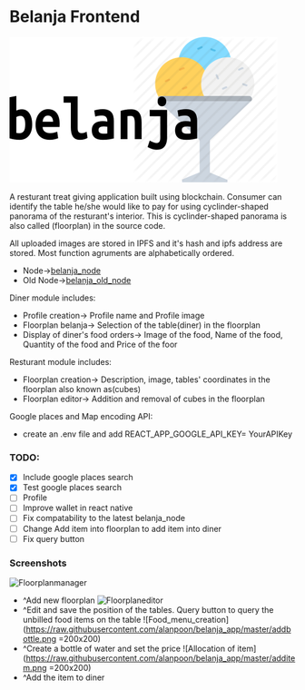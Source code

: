 # Belanja Frontend
![alt text](https://raw.githubusercontent.com/alanpoon/belanja_node/xpay/belanja.png)

A resturant treat giving application built using blockchain. Consumer can identify the table he/she would like to pay for using cyclinder-shaped panorama of the resturant's interior. This is cyclinder-shaped panorama is also called (floorplan) in the source code.

All uploaded images are stored in IPFS and it's hash and ipfs address are stored. Most function agruments are alphabetically ordered.

* Node->[belanja_node](https://github.com/alanpoon/belanja_node)
* Old Node->[belanja_old_node](https://github.com/alanpoon/belanja_server)

Diner module includes:
* Profile creation-> Profile name and Profile image
* Floorplan belanja-> Selection of the table(diner) in the floorplan
* Display of diner's food orders-> Image of the food, Name of the food, Quantity of the food and Price of the foor

Resturant module includes:
* Floorplan creation-> Description, image, tables' coordinates in the floorplan also known as(cubes)
* Floorplan editor-> Addition and removal of cubes in the floorplan

Google places and Map encoding API:
* create an .env file and add REACT_APP_GOOGLE_API_KEY= YourAPIKey

### TODO:
- [x] Include google places search
- [x] Test google places search
- [ ] Profile
- [ ] Improve wallet in react native
- [ ] Fix compatability to the latest belanja_node
- [ ] Change Add item into floorplan to add item into diner
- [ ] Fix query button

### Screenshots
![Floorplanmanager](https://raw.githubusercontent.com/alanpoon/belanja_app/master/floorplanmanager.png)
* ^Add new floorplan
![Floorplaneditor](https://raw.githubusercontent.com/alanpoon/belanja_app/master/floorplaneditor.png)
* ^Edit and save the position of the tables. Query button to query the unbilled food items on the table
![Food_menu_creation](https://raw.githubusercontent.com/alanpoon/belanja_app/master/addbottle.png =200x200)
* ^Create a bottle of water and set the price
![Allocation of item](https://raw.githubusercontent.com/alanpoon/belanja_app/master/additem.png =200x200)
* ^Add the item to diner
